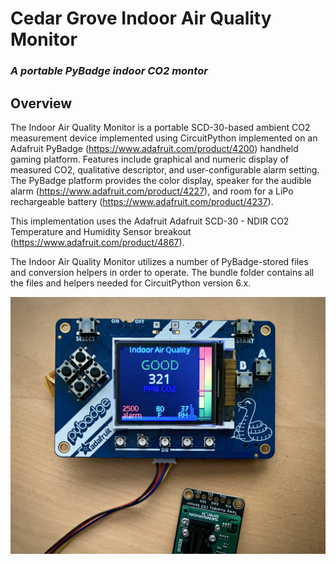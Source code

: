 # Cedar Grove Indoor Air Quality Monitor

### _A portable PyBadge indoor CO2 montor_

## Overview

The Indoor Air Quality Monitor is a portable SCD-30-based ambient CO2 measurement device implemented using CircuitPython implemented on an Adafruit PyBadge (https://www.adafruit.com/product/4200) handheld gaming platform. Features include graphical and numeric display of measured CO2, qualitative descriptor, and user-configurable alarm setting. The PyBadge platform provides the color display, speaker for the audible alarm (https://www.adafruit.com/product/4227), and room for a LiPo rechargeable battery (https://www.adafruit.com/product/4237).

This implementation uses the Adafruit Adafruit SCD-30 - NDIR CO2 Temperature and Humidity Sensor breakout (https://www.adafruit.com/product/4867).

The Indoor Air Quality Monitor utilizes a number of PyBadge-stored files and conversion helpers in order to operate. The bundle folder contains all the files and helpers needed for CircuitPython version 6.x.

![Image of Module](https://github.com/CedarGroveStudios/Indoor_Air_Quality/blob/main/photos_and_graphics/IMG_0719.jpeg)
